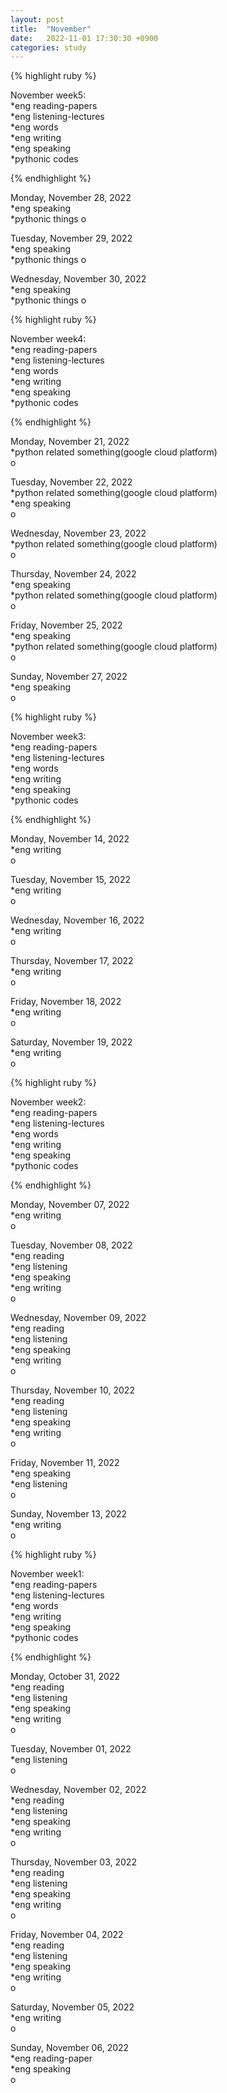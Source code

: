 ```yaml
---
layout: post
title:  "November"
date:   2022-11-01 17:30:30 +0900
categories: study
---
```








{% highlight ruby %}


November week5:  
*eng reading-papers  
*eng listening-lectures      
*eng words  
*eng writing  
*eng speaking  
*pythonic codes  


{% endhighlight %}  





Monday, November 28, 2022  
*eng speaking  
*pythonic things
o  


Tuesday, November 29, 2022  
*eng speaking  
*pythonic things
o  


Wednesday, November 30, 2022  
*eng speaking  
*pythonic things
o  


{% highlight ruby %}


November week4:  
*eng reading-papers  
*eng listening-lectures      
*eng words  
*eng writing  
*eng speaking  
*pythonic codes  


{% endhighlight %}  





Monday, November 21, 2022  
*python related something(google cloud platform)  
o  


Tuesday, November 22, 2022  
*python related something(google cloud platform)  
*eng speaking  
o  


Wednesday, November 23, 2022  
*python related something(google cloud platform)    
o  


Thursday, November 24, 2022  
*eng speaking  
*python related something(google cloud platform)    
o  


Friday, November 25, 2022  
*eng speaking  
*python related something(google cloud platform)    
o  


Sunday, November 27, 2022  
*eng speaking  
o  




{% highlight ruby %}


November week3:  
*eng reading-papers  
*eng listening-lectures      
*eng words  
*eng writing  
*eng speaking  
*pythonic codes  


{% endhighlight %}  





Monday, November 14, 2022  
*eng writing  
o  


Tuesday, November 15, 2022  
*eng writing  
o  


Wednesday, November 16, 2022  
*eng writing  
o  


Thursday, November 17, 2022  
*eng writing  
o  


Friday, November 18, 2022  
*eng writing  
o  


Saturday, November 19, 2022  
*eng writing  
o  






{% highlight ruby %}


November week2:  
*eng reading-papers  
*eng listening-lectures      
*eng words  
*eng writing  
*eng speaking  
*pythonic codes  


{% endhighlight %}  





Monday, November 07, 2022  
*eng writing  
o  



Tuesday, November 08, 2022  
*eng reading    
*eng listening  
*eng speaking  
*eng writing  
o  


Wednesday, November 09, 2022  
*eng reading    
*eng listening  
*eng speaking  
*eng writing  
o  


Thursday, November 10, 2022  
*eng reading    
*eng listening  
*eng speaking  
*eng writing  
o  


Friday, November 11, 2022  
*eng speaking  
*eng listening  
o  


Sunday, November 13, 2022  
*eng writing  
o  




{% highlight ruby %}


November week1:  
*eng reading-papers  
*eng listening-lectures      
*eng words  
*eng writing  
*eng speaking  
*pythonic codes  


{% endhighlight %}  





Monday, October 31, 2022  
*eng reading  
*eng listening  
*eng speaking  
*eng writing  
o  


Tuesday, November 01, 2022    
*eng listening  
o  


Wednesday, November 02, 2022  
*eng reading  
*eng listening  
*eng speaking  
*eng writing  
o  


Thursday, November 03, 2022  
*eng reading  
*eng listening  
*eng speaking  
*eng writing  
o  


Friday, November 04, 2022  
*eng reading  
*eng listening  
*eng speaking  
*eng writing  
o  


Saturday, November 05, 2022  
*eng writing  
o  


Sunday, November 06, 2022  
*eng reading-paper  
*eng speaking  
o  




